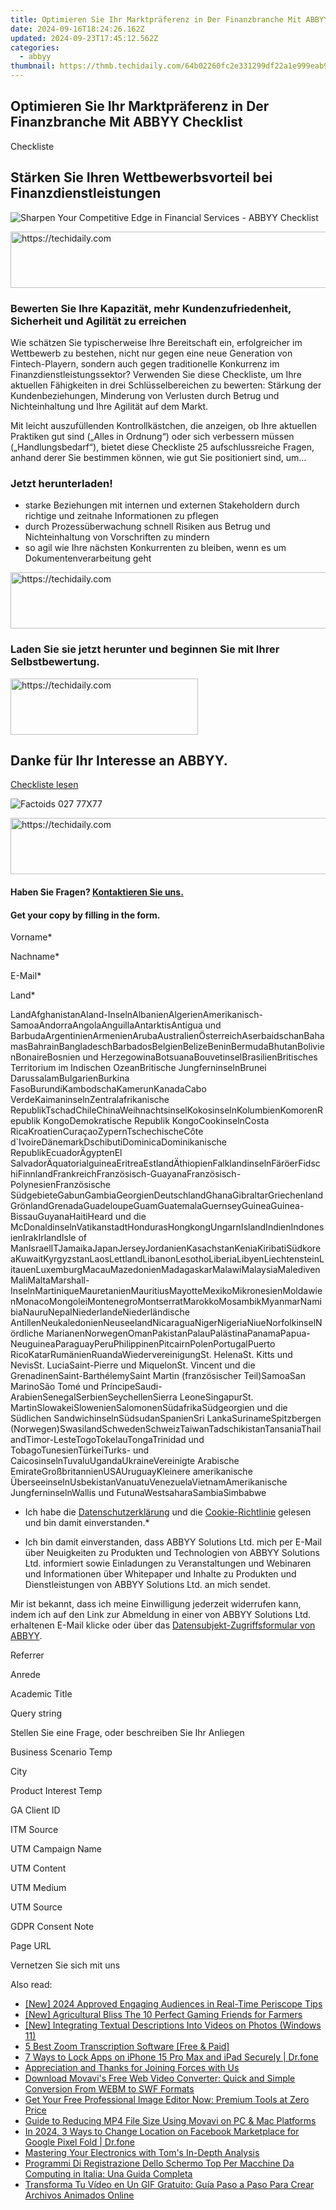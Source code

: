 ```yaml
---
title: Optimieren Sie Ihr Marktpräferenz in Der Finanzbranche Mit ABBYY Checklist
date: 2024-09-16T18:24:26.162Z
updated: 2024-09-23T17:45:12.562Z
categories:
  - abbyy
thumbnail: https://thmb.techidaily.com/64b02260fc2e331299df22a1e999eab91ad890c07462ad4672fe1c0550ce5fa1.jpg
---
```


## Optimieren Sie Ihr Marktpräferenz in Der Finanzbranche Mit ABBYY Checklist

Checkliste

## Stärken Sie Ihren Wettbewerbs­vorteil bei Finanzdien­stleistungen

![Sharpen Your Competitive Edge in Financial Services - ABBYY Checklist](https://static1.abbyy.com/abbyycommedia/34832/71b-sharpen-your-competitive-edge-de-262x340.png)

<!-- affiliate ads begin -->
<a href="https://aligracehair.sjv.io/c/5597632/2135361/19272" target="_top" id="2135361">
  <img src="//a.impactradius-go.com/display-ad/19272-2135361" border="0" alt="https://techidaily.com" width="728" height="90"/>
</a>
<img height="0" width="0" src="https://aligracehair.sjv.io/i/5597632/2135361/19272" style="position:absolute;visibility:hidden;" border="0" />
<!-- affiliate ads end -->

### Bewerten Sie Ihre Kapazität, mehr Kundenzufriedenheit, Sicherheit und Agilität zu erreichen

Wie schätzen Sie typischerweise Ihre Bereitschaft ein, erfolgreicher im Wettbewerb zu bestehen, nicht nur gegen eine neue Generation von Fintech-Playern, sondern auch gegen traditionelle Konkurrenz im Finanzdienstleistungssektor? Verwenden Sie diese Checkliste, um Ihre aktuellen Fähigkeiten in drei Schlüsselbereichen zu bewerten: Stärkung der Kundenbeziehungen, Minderung von Verlusten durch Betrug und Nichteinhaltung und Ihre Agilität auf dem Markt.

Mit leicht auszufüllenden Kontrollkästchen, die anzeigen, ob Ihre aktuellen Praktiken gut sind („Alles in Ordnung“) oder sich verbessern müssen („Handlungsbedarf“), bietet diese Checkliste 25 aufschlussreiche Fragen, anhand derer Sie bestimmen können, wie gut Sie positioniert sind, um…

### Jetzt herunterladen!

* starke Beziehungen mit internen und externen Stakeholdern durch richtige und zeitnahe Informationen zu pflegen
* durch Prozessüberwachung schnell Risiken aus Betrug und Nichteinhaltung von Vorschriften zu mindern
* so agil wie Ihre nächsten Konkurrenten zu bleiben, wenn es um Dokumentenverarbeitung geht

<!-- affiliate ads begin -->
<a href="https://ephamedtechinc.pxf.io/c/5597632/2136614/26400" target="_top" id="2136614">
  <img src="//a.impactradius-go.com/display-ad/26400-2136614" border="0" alt="https://techidaily.com" width="728" height="90"/>
</a>
<img height="0" width="0" src="https://ephamedtechinc.pxf.io/i/5597632/2136614/26400" style="position:absolute;visibility:hidden;" border="0" />
<!-- affiliate ads end -->

### Laden Sie sie jetzt herunter und beginnen Sie mit Ihrer Selbstbewertung.

<!-- affiliate ads begin -->
<a href="https://aligracehair.sjv.io/c/5597632/1885999/19272" target="_top" id="1885999">
  <img src="//a.impactradius-go.com/display-ad/19272-1885999" border="0" alt="https://techidaily.com" width="300" height="90"/>
</a>
<img height="0" width="0" src="https://aligracehair.sjv.io/i/5597632/1885999/19272" style="position:absolute;visibility:hidden;" border="0" />
<!-- affiliate ads end -->

## Danke für Ihr Interesse an ABBYY.

[Checkliste lesen](https://digital.abbyy.com/hubfs/documents/content/checklist-financialservices-competitive-edge-de.pdf "Checkliste lesen") 

![Factoids 027 77X77](https://static4.abbyy.com/abbyycommedia/31652/factoids-027-77x77.svg)

<!-- affiliate ads begin -->
<a href="https://aligracehair.sjv.io/c/5597632/1997695/19272" target="_top" id="1997695">
  <img src="//a.impactradius-go.com/display-ad/19272-1997695" border="0" alt="https://techidaily.com" width="728" height="90"/>
</a>
<img height="0" width="0" src="https://aligracehair.sjv.io/i/5597632/1997695/19272" style="position:absolute;visibility:hidden;" border="0" />
<!-- affiliate ads end -->

#### Haben Sie Fragen? [Kontaktieren Sie uns.](https://tools.techidaily.com/abbyy/products/)

#### Get your copy by filling in the form.

Vorname\*

Nachname\*

E-Mail\*

Land\*

LandAfghanistanAland-InselnAlbanienAlgerienAmerikanisch-SamoaAndorraAngolaAnguillaAntarktisAntigua und BarbudaArgentinienArmenienArubaAustralienÖsterreichAserbaidschanBahamasBahrainBangladeschBarbadosBelgienBelizeBeninBermudaBhutanBolivienBonaireBosnien und HerzegowinaBotsuanaBouvetinselBrasilienBritisches Territorium im Indischen OzeanBritische JungferninselnBrunei DarussalamBulgarienBurkina FasoBurundiKambodschaKamerunKanadaCabo VerdeKaimaninselnZentralafrikanische RepublikTschadChileChinaWeihnachtsinselKokosinselnKolumbienKomorenRepublik KongoDemokratische Republik KongoCookinselnCosta RicaKroatienCuraçaoZypernTschechischeCôte d\`IvoireDänemarkDschibutiDominicaDominikanische RepublikEcuadorÄgyptenEl SalvadorÄquatorialguineaEritreaEstlandÄthiopienFalklandinselnFäröerFidschiFinnlandFrankreichFranzösisch-GuayanaFranzösisch-PolynesienFranzösische SüdgebieteGabunGambiaGeorgienDeutschlandGhanaGibraltarGriechenlandGrönlandGrenadaGuadeloupeGuamGuatemalaGuernseyGuineaGuinea-BissauGuyanaHaitiHeard und die McDonaldinselnVatikanstadtHondurasHongkongUngarnIslandIndienIndonesienIrakIrlandIsle of ManIsraelITJamaikaJapanJerseyJordanienKasachstanKeniaKiribatiSüdkoreaKuwaitKyrgyzstanLaosLettlandLibanonLesothoLiberiaLibyenLiechtensteinLitauenLuxemburgMacauMazedonienMadagaskarMalawiMalaysiaMaledivenMaliMaltaMarshall-InselnMartiniqueMauretanienMauritiusMayotteMexikoMikronesienMoldawienMonacoMongoleiMontenegroMontserratMarokkoMosambikMyanmarNamibiaNauruNepalNiederlandeNiederländische AntillenNeukaledonienNeuseelandNicaraguaNigerNigeriaNiueNorfolkinselNördliche MarianenNorwegenOmanPakistanPalauPalästinaPanamaPapua-NeuguineaParaguayPeruPhilippinenPitcairnPolenPortugalPuerto RicoKatarRumänienRuandaWiedervereinigungSt. HelenaSt. Kitts und NevisSt. LuciaSaint-Pierre und MiquelonSt. Vincent und die GrenadinenSaint-BarthélemySaint Martin (französischer Teil)SamoaSan MarinoSão Tomé und PríncipeSaudi-ArabienSenegalSerbienSeychellenSierra LeoneSingapurSt. MartinSlowakeiSlowenienSalomonenSüdafrikaSüdgeorgien und die Südlichen SandwichinselnSüdsudanSpanienSri LankaSurinameSpitzbergen (Norwegen)SwasilandSchwedenSchweizTaiwanTadschikistanTansaniaThailandTimor-LesteTogoTokelauTongaTrinidad und TobagoTunesienTürkeiTurks- und CaicosinselnTuvaluUgandaUkraineVereinigte Arabische EmirateGroßbritannienUSAUruguayKleinere amerikanische ÜberseeinselnUsbekistanVanuatuVenezuelaVietnamAmerikanische JungferninselnWallis und FutunaWestsaharaSambiaSimbabwe

* Ich habe die [Datenschutzerklärung](https://tools.techidaily.com/abbyy/products/) und die [Cookie-Richtlinie](https://tools.techidaily.com/abbyy/products/) gelesen und bin damit einverstanden.\*

* Ich bin damit einverstanden, dass ABBYY Solutions Ltd. mich per E-Mail über Neuigkeiten zu Produkten und Technologien von ABBYY Solutions Ltd. informiert sowie Einladungen zu Veranstaltungen und Webinaren und Informationen über Whitepaper und Inhalte zu Produkten und Dienstleistungen von ABBYY Solutions Ltd. an mich sendet.  
    
Mir ist bekannt, dass ich meine Einwilligung jederzeit widerrufen kann, indem ich auf den Link zur Abmeldung in einer von ABBYY Solutions Ltd. erhaltenen E-Mail klicke oder über das [Datensubjekt-Zugriffsformular von ABBYY](https://tools.techidaily.com/abbyy/products/).

Referrer

Anrede

Academic Title

Query string

Stellen Sie eine Frage, oder beschreiben Sie Ihr Anliegen

Business Scenario Temp

City

Product Interest Temp

GA Client ID

ITM Source

UTM Campaign Name

UTM Content

UTM Medium

UTM Source

GDPR Consent Note

Page URL

Vernetzen Sie sich mit uns

<ins class="adsbygoogle"
     style="display:block"
     data-ad-format="autorelaxed"
     data-ad-client="ca-pub-7571918770474297"
     data-ad-slot="1223367746"></ins>

<ins class="adsbygoogle"
     style="display:block"
     data-ad-client="ca-pub-7571918770474297"
     data-ad-slot="8358498916"
     data-ad-format="auto"
     data-full-width-responsive="true"></ins>

<span class="atpl-alsoreadstyle">Also read:</span>
<div><ul>
<li><a href="https://article-tips.techidaily.com/new-2024-approved-engaging-audiences-in-real-time-periscope-tips/"><u>[New] 2024 Approved Engaging Audiences in Real-Time Periscope Tips</u></a></li>
<li><a href="https://visual-screen-recording.techidaily.com/new-agricultural-bliss-the-10-perfect-gaming-friends-for-farmers/"><u>[New] Agricultural Bliss The 10 Perfect Gaming Friends for Farmers</u></a></li>
<li><a href="https://extra-support.techidaily.com/new-integrating-textual-descriptions-into-videos-on-photos-windows-11/"><u>[New] Integrating Textual Descriptions Into Videos on Photos (Windows 11)</u></a></li>
<li><a href="https://screen-sharing-recording.techidaily.com/5-best-zoom-transcription-software-free-and-paid/"><u>5 Best Zoom Transcription Software [Free & Paid]</u></a></li>
<li><a href="https://iphone-unlock.techidaily.com/7-ways-to-lock-apps-on-iphone-15-pro-max-and-ipad-securely-drfone-by-drfone-ios/"><u>7 Ways to Lock Apps on iPhone 15 Pro Max and iPad Securely | Dr.fone</u></a></li>
<li><a href="https://solve-manuals.techidaily.com/appreciation-and-thanks-for-joining-forces-with-us/"><u>Appreciation and Thanks for Joining Forces with Us</u></a></li>
<li><a href="https://technical-tips.techidaily.com/download-movavis-free-web-video-converter-quick-and-simple-conversion-from-webm-to-swf-formats/"><u>Download Movavi's Free Web Video Converter: Quick and Simple Conversion From WEBM to SWF Formats</u></a></li>
<li><a href="https://solve-manuals.techidaily.com/get-your-free-professional-image-editor-now-premium-tools-at-zero-price/"><u>Get Your Free Professional Image Editor Now: Premium Tools at Zero Price</u></a></li>
<li><a href="https://solve-manuals.techidaily.com/guide-to-reducing-mp4-file-size-using-movavi-on-pc-and-mac-platforms/"><u>Guide to Reducing MP4 File Size Using Movavi on PC & Mac Platforms</u></a></li>
<li><a href="https://change-location.techidaily.com/in-2024-3-ways-to-change-location-on-facebook-marketplace-for-google-pixel-fold-drfone-by-drfone-virtual-android/"><u>In 2024, 3 Ways to Change Location on Facebook Marketplace for Google Pixel Fold | Dr.fone</u></a></li>
<li><a href="https://hardware-tips.techidaily.com/mastering-your-electronics-with-toms-in-depth-analysis/"><u>Mastering Your Electronics with Tom's In-Depth Analysis</u></a></li>
<li><a href="https://win-howtos.techidaily.com/programmi-di-registrazione-dello-schermo-top-per-macchine-da-computing-in-italia-una-guida-completa/"><u>Programmi Di Registrazione Dello Schermo Top Per Macchine Da Computing in Italia: Una Guida Completa</u></a></li>
<li><a href="https://solve-manuals.techidaily.com/transforma-tu-video-en-un-gif-gratuito-guia-paso-a-paso-para-crear-archivos-animados-online/"><u>Transforma Tu Vídeo en Un GIF Gratuito: Guía Paso a Paso Para Crear Archivos Animados Online</u></a></li>
</ul></div>

